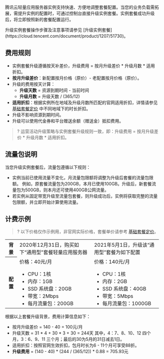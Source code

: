腾讯云轻量应用服务器实例支持快速、方便地调整套餐配置。当您的业务负载需拓展，需提升实例的配置时，可通过控制台直接升级实例套餐。实例套餐成功升级后，将立即按照新的套餐配置运行。

<dx-alert infotype="explain" title="">
升级实例套餐操作步骤及注意事项请参见 [升级实例套餐](https://cloud.tencent.com/document/product/1207/51730)。
</dx-alert>

## 费用规则
- 实例套餐升级遵循按天补差价，升级费用 = 按月升级差价 \* 升级月数 \* 适用折扣。
 - **按月升级差价**：新配置按月价格（原价）- 老配置按月价格（原价）。
 - 升级的费用按天计算：
   - **升级天数** = 资源到期时间 - 当前时间
   - **升级月数** = 升级天数 / (365/12)
 - **适用折扣**：根据实例所在地域及升级月数所匹配的官网适用折扣，详情请参见 [基础套餐定价](https://cloud.tencent.com/document/product/1207/44368#.E5.9F.BA.E7.A1.80.E5.A5.97.E9.A4.90.E5.AE.9A.E4.BB.B7) 中不同地域下的时长折扣。 
- 升级不影响资源到期时间。
- 升级可以使用代金券和平台赠送余额（赠送金）抵扣费用。
>? 运营活动升级策略与实例套餐升级规则一致，即：升级费用 = 按月升级差价 \* 升级月数 \* 适用折扣。

## 流量包说明
当您升级实例套餐后，流量包遵循以下规则：
- 实例当前已使用流量不变化，月流量包限额将调整为升级后套餐的流量包限额。
例如，原套餐流量包为200GB，本月已使用100GB。升级后，新套餐流量包为500GB，则本月还可使用400GB公网流量。
- 若实例从固定带宽升级至流量包套餐，则升级成功后，实例将获取完整的流量包限额，并立即开始计算使用流量。



## 计费示例
>? 以下价格仅作示例用，非官网实际价格，套餐单价请参考 [基础套餐定价](https://cloud.tencent.com/document/product/1207/44368#.E5.9F.BA.E7.A1.80.E5.A5.97.E9.A4.90.E5.AE.9A.E4.BB.B7)。


<table>
<tr>
<th>背景</th>
<td>2020年12月31日，购买如下“通用型”套餐轻量应用服务器</td>
<td>2021年5月1日，升级该“通用型”套餐为如下配置</td>
</tr>
<tr>
<th>配置</th>
<td>
价格：40元/月
<ul class="params">
<li>CPU：1核</li>
<li>内存：1GB</li>
<li>SSD 系统盘：20GB</li>
<li>带宽：2Mbps</li>
<li>每月流量包：200GB</li>
</ul>
</td>
<td>
价格：140元/月
<ul class="params">
<li>CPU：1核</li>
<li>内存：2GB</li>
<li>SSD 系统盘：40GB</li>
<li>带宽：5Mbps</li>
<li>每月流量包：1000GB</li>
</ul>
</td>
</tr>
</table>

根据以上套餐升级背景，费用计算信息如下：
- 按月升级差价 = 140 - 40 = 100元/月
- 升级天数 = 31 \* 4 + 30 \* 3 + 30 = 244天
 其中，4：7、8、10、12 四个月，3：6、9、11 三个月；最后的30为5月的31日减去1日。 
- 适用折扣：按照官网生效折扣，包月时长为6 - 11个月可享受88折。
- **升级费用** = (140 - 40) \* (244 / (365/12)) \* 0.88 = 705.93元

<style>
 .params{margin-bottom:0px !important;}
</style>
